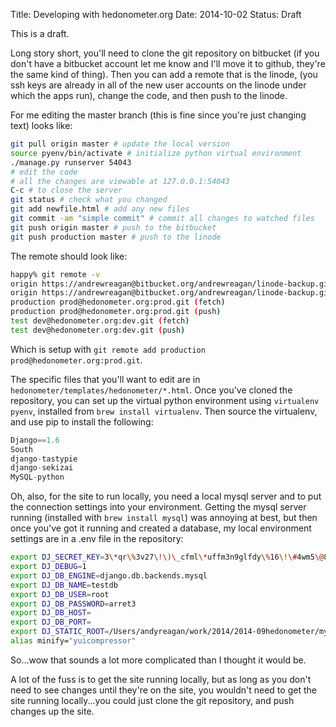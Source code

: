 Title: Developing with hedonometer.org
Date: 2014-10-02
Status: Draft

This is a draft.

Long story short, you'll need to clone the git repository on bitbucket (if you don't have a bitbucket account let me know and I'll move it to github, they're the same kind of thing).
Then you can add a remote that is the linode, (you ssh keys are already in all of the new user accounts on the linode under which the apps run), change the code, and then push to the linode.

For me editing the master branch (this is fine since you're just changing text) looks like:

```bash
git pull origin master # update the local version
source pyenv/bin/activate # initialize python virtual environment
./manage.py runserver 54043
# edit the code
# all the changes are viewable at 127.0.0.1:54043
C-c # to close the server
git status # check what you changed
git add newfile.html # add any new files
git commit -am "simple commit" # commit all changes to watched files
git push origin master # push to the bitbucket
git push production master # push to the linode
```

The remote should look like:

```bash
happy% git remote -v
origin https://andrewreagan@bitbucket.org/andrewreagan/linode-backup.git (fetch)
origin https://andrewreagan@bitbucket.org/andrewreagan/linode-backup.git (push)
production prod@hedonometer.org:prod.git (fetch)
production prod@hedonometer.org:prod.git (push)
test dev@hedonometer.org:dev.git (fetch)
test dev@hedonometer.org:dev.git (push)
```

Which is setup with `git remote add production prod@hedonometer.org:prod.git`.

The specific files that you'll want to edit are in `hedonometer/templates/hedonometer/*.html`.
Once you've cloned the repository, you can set up the virtual python environment using `virtualenv pyenv`, installed from `brew install virtualenv`. Then source the virtualenv, and use pip to install the following:

```python
Django==1.6
South
django-tastypie
django-sekizai
MySQL-python
```

Oh, also, for the site to run locally, you need a local mysql server and to put the connection settings into your environment. Getting the mysql server running (installed with `brew install mysql`) was annoying at best, but then once you've got it running and created a database, my local environment settings are in a .env file in the repository:

```bash
export DJ_SECRET_KEY=3\*qr\%3v27\!\)\_cfml\*uffm3n9glfdy\%16\!\#4wm5\@8t\)rc\@do\_z\^
export DJ_DEBUG=1
export DJ_DB_ENGINE=django.db.backends.mysql
export DJ_DB_NAME=testdb
export DJ_DB_USER=root
export DJ_DB_PASSWORD=arret3
export DJ_DB_HOST=
export DJ_DB_PORT=
export DJ_STATIC_ROOT=/Users/andyreagan/work/2014/2014-09hedonometer/mysite/static
alias minify="yuicompressor"
```

So...wow that sounds a lot more complicated than I thought it would be.

A lot of the fuss is to get the site running locally, but as long as you don't need to see changes until they're on the site, you wouldn't need to get the site running locally...you could just clone the git repository, and push changes up the site.
